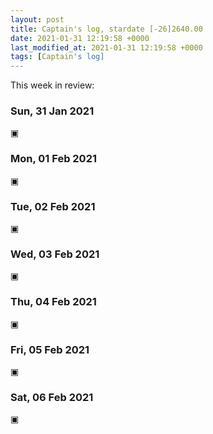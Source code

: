 ```yaml
---
layout: post
title: Captain's log, stardate [-26]2640.00
date: 2021-01-31 12:19:58 +0000
last_modified_at: 2021-01-31 12:19:58 +0000
tags: [Captain's log]
---
```


This week in review:

<!-- more -->

### Sun, 31 Jan 2021

▣

### Mon, 01 Feb 2021

▣

### Tue, 02 Feb 2021

▣

### Wed, 03 Feb 2021

▣

### Thu, 04 Feb 2021

▣

### Fri, 05 Feb 2021

▣

### Sat, 06 Feb 2021

▣
